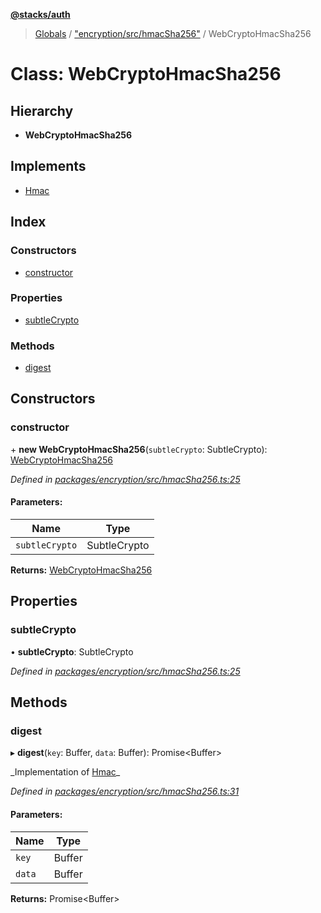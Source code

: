 **[@stacks/auth](../README.md)**

> [Globals](../globals.md) / ["encryption/src/hmacSha256"](../modules/_encryption_src_hmacsha256_.md) / WebCryptoHmacSha256

# Class: WebCryptoHmacSha256

## Hierarchy

- **WebCryptoHmacSha256**

## Implements

- [Hmac](../interfaces/_encryption_src_hmacsha256_.hmac.md)

## Index

### Constructors

- [constructor](_encryption_src_hmacsha256_.webcryptohmacsha256.md#constructor)

### Properties

- [subtleCrypto](_encryption_src_hmacsha256_.webcryptohmacsha256.md#subtlecrypto)

### Methods

- [digest](_encryption_src_hmacsha256_.webcryptohmacsha256.md#digest)

## Constructors

### constructor

\+ **new WebCryptoHmacSha256**(`subtleCrypto`: SubtleCrypto): [WebCryptoHmacSha256](_encryption_src_hmacsha256_.webcryptohmacsha256.md)

_Defined in [packages/encryption/src/hmacSha256.ts:25](https://github.com/blockstack/blockstack.js/blob/26419086/packages/encryption/src/hmacSha256.ts#L25)_

#### Parameters:

| Name           | Type         |
| -------------- | ------------ |
| `subtleCrypto` | SubtleCrypto |

**Returns:** [WebCryptoHmacSha256](_encryption_src_hmacsha256_.webcryptohmacsha256.md)

## Properties

### subtleCrypto

• **subtleCrypto**: SubtleCrypto

_Defined in [packages/encryption/src/hmacSha256.ts:25](https://github.com/blockstack/blockstack.js/blob/26419086/packages/encryption/src/hmacSha256.ts#L25)_

## Methods

### digest

▸ **digest**(`key`: Buffer, `data`: Buffer): Promise\<Buffer>

_Implementation of [Hmac](../interfaces/\_encryption_src_hmacsha256_.hmac.md)\_

_Defined in [packages/encryption/src/hmacSha256.ts:31](https://github.com/blockstack/blockstack.js/blob/26419086/packages/encryption/src/hmacSha256.ts#L31)_

#### Parameters:

| Name   | Type   |
| ------ | ------ |
| `key`  | Buffer |
| `data` | Buffer |

**Returns:** Promise\<Buffer>
